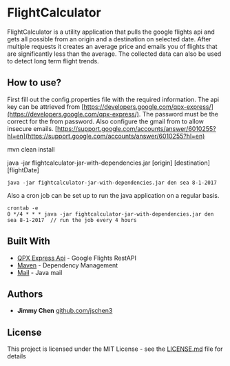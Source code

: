 # FlightCalculator

FlightCalculator is a utility application that pulls the google flights api and gets all possible from an origin and a destination on selected date. After multiple requests it creates an average price and emails you of flights that are significantly less than the average. The collected data can also be used to detect long term flight trends.

## How to use?
First fill out the config.properties file with the required information. 
The api key can be attrieved from [https://developers.google.com/qpx-express/](https://developers.google.com/qpx-express/).
The password must be the correct for the from password. 
Also configure the gmail from to allow insecure emails. [https://support.google.com/accounts/answer/6010255?hl=en](https://support.google.com/accounts/answer/6010255?hl=en)

mvn clean install

java -jar flightcalculator-jar-with-dependencies.jar [origin] [destination] [flightDate]
```
java -jar fightcalculator-jar-with-dependencies.jar den sea 8-1-2017
```
Also a cron job can be set up to run the java application on a regular basis. 
```
crontab -e
0 */4 * * * java -jar fightcalculator-jar-with-dependencies.jar den sea 8-1-2017  // run the job every 4 hours
```

## Built With

* [QPX Express Api](https://developers.google.com/qpx-express/) - Google Flights RestAPI
* [Maven](https://maven.apache.org/) - Dependency Management
* [Mail](http://www.oracle.com/technetwork/java/javamail/index.html) - Java mail


## Authors

* **Jimmy Chen** [github.com/jschen3](https://github.com/jschen3)

## License

This project is licensed under the MIT License - see the [LICENSE.md](LICENSE.md) file for details

